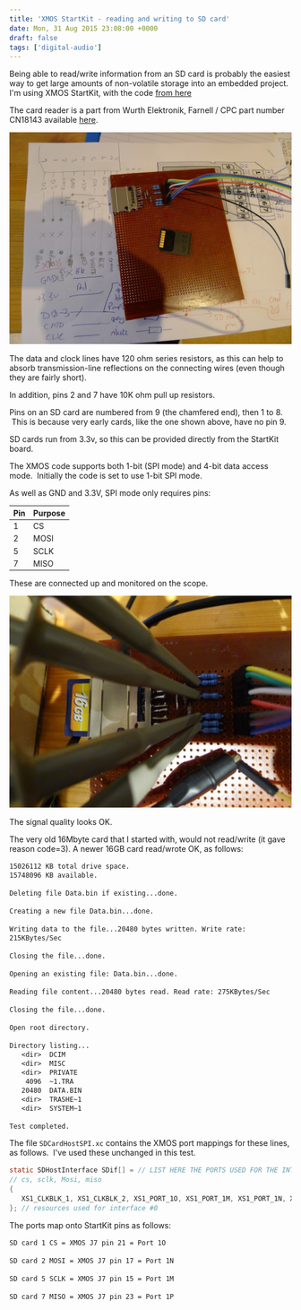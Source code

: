 ```yaml
---
title: 'XMOS StartKit - reading and writing to SD card'
date: Mon, 31 Aug 2015 23:08:00 +0000
draft: false
tags: ['digital-audio']
---
```


Being able to read/write information from an SD card is probably the easiest way to get large amounts of non-volatile storage into an embedded project.
I'm using XMOS StartKit, with the code [from here](https://github.com/xcore/sc_sdcard/blob/master/README.rst)

The card reader is a part from Wurth Elektronik, Farnell / CPC part number CN18143 available [here](http://cpc.farnell.com/wurth-elektronik/693063010911/memory-socket-sd-card-push-pull/dp/CN18143?ost=CN18143).


![](img/P1030990.jpg)

The data and clock lines have 120 ohm series resistors, as this can help to absorb transmission-line reflections on the connecting wires (even though they are fairly short).

In addition, pins 2 and 7 have 10K ohm pull up resistors.

Pins on an SD card are numbered from 9 (the chamfered end), then 1 to 8.  This is because very early cards, like the one shown above, have no pin 9.

SD cards run from 3.3v, so this can be provided directly from the StartKit board.

The XMOS code supports both 1-bit (SPI mode) and 4-bit data access mode.  Initially the code is set to use 1-bit SPI mode.

As well as GND and 3.3V, SPI mode only requires pins:

|Pin|Purpose|
|--|--|
|1|CS|
|2|MOSI|
|5|SCLK|
|7|MISO|

These are connected up and monitored on the scope.

![](img/P1030992.jpg)

The signal quality looks OK.

The very old 16Mbyte card that I started with, would not read/write (it gave reason code=3). A newer 16GB card read/wrote OK, as follows:

```
15026112 KB total drive space.
15748096 KB available.

Deleting file Data.bin if existing...done.

Creating a new file Data.bin...done.

Writing data to the file...20480 bytes written. Write rate: 215KBytes/Sec

Closing the file...done.

Opening an existing file: Data.bin...done.

Reading file content...20480 bytes read. Read rate: 275KBytes/Sec

Closing the file...done.

Open root directory.

Directory listing...
   <dir>  DCIM
   <dir>  MISC
   <dir>  PRIVATE
    4096  ~1.TRA
   20480  DATA.BIN
   <dir>  TRASHE~1
   <dir>  SYSTEM~1

Test completed.
```

The file `SDCardHostSPI.xc` contains the XMOS port mappings for these lines, as follows.  I've used these unchanged in this test.


```c
static SDHostInterface SDif[] = // LIST HERE THE PORTS USED FOR THE INTERFACES
// cs, sclk, Mosi, miso
{
   XS1_CLKBLK_1, XS1_CLKBLK_2, XS1_PORT_1O, XS1_PORT_1M, XS1_PORT_1N, XS1_PORT_1P, 0, 0
}; // resources used for interface #0
```

The ports map onto StartKit pins as follows:

```
SD card 1 CS = XMOS J7 pin 21 = Port 1O

SD card 2 MOSI = XMOS J7 pin 17 = Port 1N

SD card 5 SCLK = XMOS J7 pin 15 = Port 1M

SD card 7 MISO = XMOS J7 pin 23 = Port 1P
```
